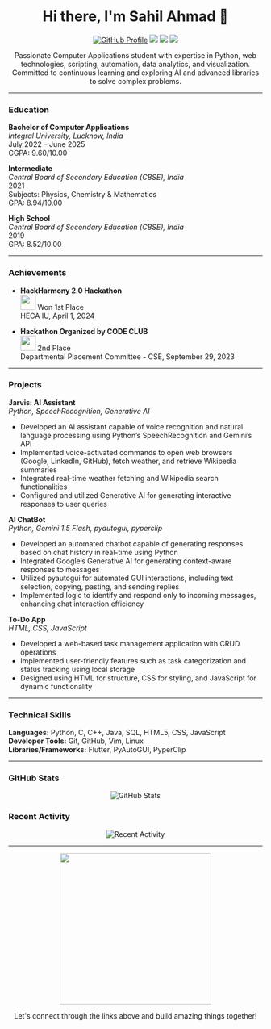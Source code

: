 <h1 align="center">Hi there, I'm Sahil Ahmad 👋</h1>

<p align="center">
  <a href="https://github.com/sahilahmad6569"><img src="https://img.shields.io/github/followers/sahilahmad6569?style=social" alt="GitHub Profile"></a>
  <a href="https://linkedin.com/in/sahil-ahmad-tech"><img src="https://img.shields.io/badge/LinkedIn-Connect-blue"></a>
  <a href="mailto:sahilahmad6569@gmail.com"><img src="https://img.shields.io/badge/Email-Contact-red"></a>
  <a href="https://sahilahmad.netlify.app"><img src="https://img.shields.io/badge/Portfolio-Visit-brightgreen"></a>
</p>

<p align="center">Passionate Computer Applications student with expertise in Python, web technologies, scripting, automation, data analytics, and visualization. Committed to continuous learning and exploring AI and advanced libraries to solve complex problems.</p>

---

### Education

**Bachelor of Computer Applications**  
*Integral University, Lucknow, India*  
July 2022 – June 2025  
CGPA: 9.60/10.00

**Intermediate**  
*Central Board of Secondary Education (CBSE), India*  
2021  
Subjects: Physics, Chemistry & Mathematics  
GPA: 8.94/10.00

**High School**  
*Central Board of Secondary Education (CBSE), India*  
2019  
GPA: 8.52/10.00

---

### Achievements

- **HackHarmony 2.0 Hackathon**  
  <img src="https://media.giphy.com/media/xT5LMP3pQvDHvZk6R6/giphy.gif" width="30"> Won 1st Place  
  HECA IU, April 1, 2024

- **Hackathon Organized by CODE CLUB**  
  <img src="https://media.giphy.com/media/xT5LMHhfU6Sptb4pKS/giphy.gif" width="30"> 2nd Place  
  Departmental Placement Committee - CSE, September 29, 2023

---

### Projects

**Jarvis: AI Assistant**  
*Python, SpeechRecognition, Generative AI*  
- Developed an AI assistant capable of voice recognition and natural language processing using Python’s SpeechRecognition and Gemini’s API
- Implemented voice-activated commands to open web browsers (Google, LinkedIn, GitHub), fetch weather, and retrieve Wikipedia summaries
- Integrated real-time weather fetching and Wikipedia search functionalities
- Configured and utilized Generative AI for generating interactive responses to user queries

**AI ChatBot**  
*Python, Gemini 1.5 Flash, pyautogui, pyperclip*  
- Developed an automated chatbot capable of generating responses based on chat history in real-time using Python
- Integrated Google’s Generative AI for generating context-aware responses to messages
- Utilized pyautogui for automated GUI interactions, including text selection, copying, pasting, and sending replies
- Implemented logic to identify and respond only to incoming messages, enhancing chat interaction efficiency

**To-Do App**  
*HTML, CSS, JavaScript*  
- Developed a web-based task management application with CRUD operations
- Implemented user-friendly features such as task categorization and status tracking using local storage
- Designed using HTML for structure, CSS for styling, and JavaScript for dynamic functionality

---

### Technical Skills

**Languages:** Python, C, C++, Java, SQL, HTML5, CSS, JavaScript  
**Developer Tools:** Git, GitHub, Vim, Linux  
**Libraries/Frameworks:** Flutter, PyAutoGUI, PyperClip

---

### GitHub Stats

<p align="center">
  <img src="https://github-readme-stats.vercel.app/api?username=sahilahmad6569&show_icons=true&theme=dark" alt="GitHub Stats">
</p>

### Recent Activity

<p align="center">
  <img src="https://github-readme-stats.vercel.app/api?username=sahilahmad6569&show_icons=true&theme=dark&count_private=true&include_all_commits=true" alt="Recent Activity">
</p>

---

<p align="center">
  <img src="https://media.giphy.com/media/3o6ZtpxSZbQRRnwCKQ/giphy.gif" width="300">
</p>

<p align="center">Let's connect through the links above and build amazing things together!</p>
